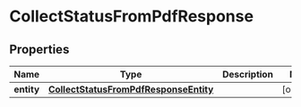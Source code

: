 

# CollectStatusFromPdfResponse


## Properties

| Name | Type | Description | Notes |
|------------ | ------------- | ------------- | -------------|
|**entity** | [**CollectStatusFromPdfResponseEntity**](CollectStatusFromPdfResponseEntity.md) |  |  [optional] |



